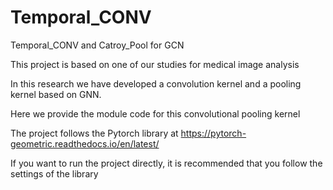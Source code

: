 # Temporal_CONV
Temporal_CONV and Catroy_Pool for GCN

This project is based on one of our studies for medical image analysis

In this research we have developed a convolution kernel and a pooling kernel based on GNN.

Here we provide the module code for this convolutional pooling kernel

The project follows the Pytorch library at https://pytorch-geometric.readthedocs.io/en/latest/

If you want to run the project directly, it is recommended that you follow the settings of the library
